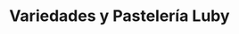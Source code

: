 ---
title: "Variedades y Pastelería Luby"
url: /villa-canales/variedades-y-pasteleria-luby/
shop: panadería
---